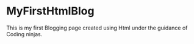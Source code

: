 # MyFirstHtmlBlog
This is my first Blogging page created using Html under the guidance of Coding ninjas.
